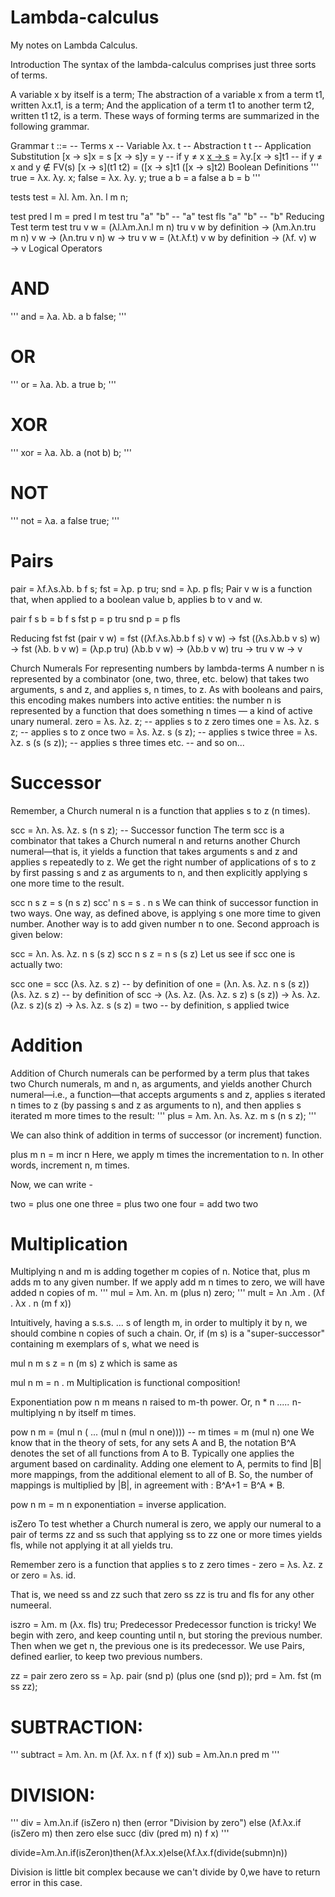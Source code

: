 # Lambda-calculus

My notes on Lambda Calculus.

Introduction
The syntax of the lambda-calculus comprises just three sorts of terms.

A variable x by itself is a term;
The abstraction of a variable x from a term t1, written λx.t1, is a term;
And the application of a term t1 to another term t2, written t1 t2, is a term.
These ways of forming terms are summarized in the following grammar.

Grammar
t ::=      -- Terms
  x        -- Variable
  λx. t    -- Abstraction
  t t      -- Application
Substitution
[x → s]x       = s
[x → s]y       = y                          -- if y ≠ x
[x → s](λy.t1) = λy.[x → s]t1               -- if y ≠ x and y ∉ FV(s)
[x → s](t1 t2) = ([x → s]t1 ([x → s]t2)
Boolean Definitions
'''
true = λx. λy. x;
false = λx. λy. y;
true a b = a
false a b = b
'''

tests
test = λl. λm. λn. l m n;

test pred l m = pred l m
test tru "a" "b" -- "a"
test fls "a" "b" -- "b"
Reducing Test term
 test tru v w
 = (λl.λm.λn.l m n) tru v w         by definition
 → (λm.λn.tru m n) v w
 → (λn.tru v n) w
 → tru v w
 = (λt.λf.t) v w                    by definition
 → (λf. v) w
 → v
Logical Operators
# AND
'''
and = λa. λb. a b false;
'''

# OR
'''
or = λa. λb. a true b;
'''

# XOR
'''
 xor = λa. λb. a (not b) b;
'''

# NOT
''' not = λa. a false true;
'''

# Pairs
pair = λf.λs.λb. b f s;
fst = λp. p tru;
snd = λp. p fls;
Pair v w is a function that, when applied to a boolean value b, applies b to v and w.

pair f s b = b f s
fst p = p tru
snd p = p fls

Reducing fst
  fst (pair v w)
= fst ((λf.λs.λb.b f s) v w)
→ fst ((λs.λb.b v s) w)
→ fst (λb. b v w)
= (λp.p tru) (λb.b v w)
→ (λb.b v w) tru
→ tru v w
→ v

Church Numerals
For representing numbers by lambda-terms
A number n is represented by a combinator (one, two, three, etc. below) that takes two arguments, s and z, and applies s, n times, to z.
As with booleans and pairs, this encoding makes numbers into active entities: the number n is represented by a function that does something n times — a kind of active unary numeral.
zero  = λs. λz. z;            -- applies s to z zero times
one   = λs. λz. s z;          -- applies s to z once
two   = λs. λz. s (s z);      -- applies s twice
three = λs. λz. s (s (s z));  -- applies s three times
etc.                          -- and so on...

# Successor
Remember, a Church numeral n is a function that applies s to z (n times).

scc = λn. λs. λz. s (n s z); -- Successor function
The term scc is a combinator that takes a Church numeral n and returns another Church numeral—that is, it yields a function that takes arguments s and z and applies s repeatedly to z. We get the right number of applications of s to z by first passing s and z as arguments to n, and then explicitly applying s one more time to the result.

scc  n s z = s (n s z)
scc' n s = s . n s
We can think of successor function in two ways. One way, as defined above, is applying s one more time to given number. Another way is to add given number n to one. Second approach is given below:

scc = λn. λs. λz. n s (s z)
scc  n s z = n s (s z)
Let us see if scc one is actually two:

scc one
= scc (λs. λz. s z)                       -- by definition of one
= (λn. λs. λz. n s (s z)) (λs. λz. s z)   -- by definition of scc
→ (λs. λz. (λs. λz. s z) s (s z))
→ λs. λz. (λz. s z)(s z)
→ λs. λz. s (s z)
= two                                     -- by definition, s applied twice

# Addition
Addition of Church numerals can be performed by a term plus that takes two Church numerals, m and n, as arguments, and yields another Church numeral—i.e., a function—that accepts arguments s and z, applies s iterated n times to z (by passing s and z as arguments to n), and then applies s iterated m more times to the result:
'''
plus = λm. λn. λs. λz. m s (n s z);
'''

We can also think of addition in terms of successor (or increment) function.

plus m n = m incr n
Here, we apply m times the incrementation to n. In other words, increment n, m times.

Now, we can write -

two   = plus one one
three = plus two one
four  = add two two

# Multiplication
Multiplying n and m is adding together m copies of n. Notice that, plus m adds m to any given number. If we apply add m n times to zero, we will have added n copies of m.
'''
mul = λm. λn. m (plus n) zero;
'''
mult = λn .λm . (λf . λx . n (m f x))

Intuitively, having a s.s.s. ... s of length m, in order to multiply it by n, we should combine n copies of such a chain. Or, if (m s) is a "super-successor" containing m exemplars of s, what we need is

mul n m s z = n (m s) z
which is same as

mul n m = n . m
Multiplication is functional composition!

Exponentiation
pow n m means n raised to m-th power. Or, n * n *.....* n- multiplying n by itself m times.

pow n m
 = (mul n ( ... (mul n (mul n one))))  -- m times
 = m (mul n) one
We know that in the theory of sets, for any sets A and B, the notation B^A denotes the set of all functions from A to B. Typically one applies the argument based on cardinality. Adding one element to A, permits to find |B| more mappings, from the additional element to all of B. So, the number of mappings is multiplied by |B|, in agreement with : B^A+1 = B^A * B.

pow n m = m n
exponentiation = inverse application.

isZero
To test whether a Church numeral is zero, we apply our numeral to a pair of terms zz and ss such that applying ss to zz one or more times yields fls, while not applying it at all yields tru.

Remember zero is a function that applies s to z zero times - zero = λs. λz. z or zero  = λs. id.

That is, we need ss and zz such that zero ss zz is tru and fls for any other numeeral.

iszro = λm. m (λx. fls) tru;
Predecessor
Predecessor function is tricky! We begin with zero, and keep counting until n, but storing the previous number. Then when we get n, the previous one is its predecessor. We use Pairs, defined earlier, to keep two previous numbers.

zz = pair zero zero
ss  = λp. pair (snd p) (plus one (snd p));
prd = λm. fst (m ss zz);

# SUBTRACTION:


'''
subtract = λm. λn. m (λf. λx. n f (f x))
sub = λm.λn.n pred m
'''

# DIVISION:

'''
div = λm.λn.if (isZero n) then (error "Division by zero") else (λf.λx.if (isZero m) then zero else succ (div (pred m) n) f x) 
'''

divide=λm.λn.if(isZeron)then(λf.λx.x)else(λf.λx.f(divide(submn)n))

Division is little bit complex because we can't divide by 0,we have to return error in this case.
